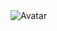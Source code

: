 
<img src="[avatar.png](https://media.discordapp.net/attachments/887764078636986378/1000519540142247936/unknown.png)" alt="Avatar" class="avatar">
